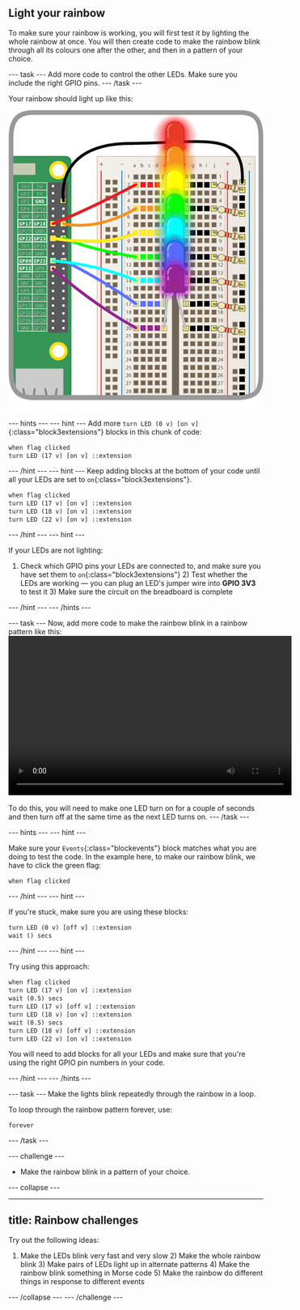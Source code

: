 ## Light your rainbow

To make sure your rainbow is working, you will first test it by lighting the whole rainbow at once. You will then create code to make the rainbow blink through all its colours one after the other, and then in a pattern of your choice.

\--- task \--- Add more code to control the other LEDs. Make sure you include the right GPIO pins. \--- /task \---

Your rainbow should light up like this:

![Rainbow Lit](images/rainbowlit.png)

\--- hints \--- \--- hint \--- Add more `turn LED (0 v) [on v]`{:class="block3extensions"} blocks in this chunk of code:

```blocks3
when flag clicked
turn LED (17 v) [on v] ::extension
```

\--- /hint \--- \--- hint \--- Keep adding blocks at the bottom of your code until all your LEDs are set to `on`{:class="block3extensions"}.

```blocks3
when flag clicked
turn LED (17 v) [on v] ::extension
turn LED (18 v) [on v] ::extension
turn LED (22 v) [on v] ::extension
```

\--- /hint \--- \--- hint \---

If your LEDs are not lighting:

1) Check which GPIO pins your LEDs are connected to, and make sure you have set them to `on`{:class="block3extensions"} 2) Test whether the LEDs are working — you can plug an LED's jumper wire into **GPIO 3V3** to test it 3) Make sure the circuit on the breadboard is complete

\--- /hint \--- \--- /hints \---

\--- task \--- Now, add more code to make the rainbow blink in a rainbow pattern like this:<video width="560" height="315" controls> <source src="resources/Scratch-GPIO-Pathways-5.mp4" type="video/mp4"> Your browser does not support the video tag, so try FireFox or Chrome. </video> 

To do this, you will need to make one LED turn on for a couple of seconds and then turn off at the same time as the next LED turns on. \--- /task \---

\--- hints \--- \--- hint \---

Make sure your `Events`{:class="blockevents"} block matches what you are doing to test the code. In the example here, to make our rainbow blink, we have to click the green flag:

```blocks3
when flag clicked
```

\--- /hint \--- \--- hint \---

If you're stuck, make sure you are using these blocks:

```blocks3
turn LED (0 v) [off v] ::extension
wait () secs
```

\--- /hint \--- \--- hint \---

Try using this approach:

```blocks3
when flag clicked
turn LED (17 v) [on v] ::extension
wait (0.5) secs
turn LED (17 v) [off v] ::extension
turn LED (18 v) [on v] ::extension
wait (0.5) secs
turn LED (18 v) [off v] ::extension
turn LED (22 v) [on v] ::extension
```

You will need to add blocks for all your LEDs and make sure that you're using the right GPIO pin numbers in your code.

\--- /hint \--- \--- /hints \---

\--- task \--- Make the lights blink repeatedly through the rainbow in a loop.

To loop through the rainbow pattern forever, use:

```blocks3
forever
```

\--- /task \---

\--- challenge \---

+ Make the rainbow blink in a pattern of your choice.

\--- collapse \---

* * *

## title: Rainbow challenges

Try out the following ideas:

1) Make the LEDs blink very fast and very slow 2) Make the whole rainbow blink 3) Make pairs of LEDs light up in alternate patterns 4) Make the rainbow blink something in Morse code 5) Make the rainbow do different things in response to different events

\--- /collapse \--- \--- /challenge \---